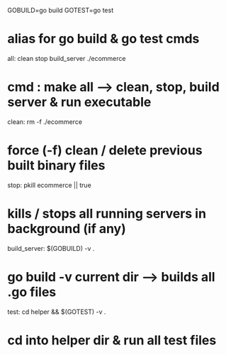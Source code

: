GOBUILD=go build
GOTEST=go test

# alias for go build & go test cmds

all: clean stop build_server
	./ecommerce

# cmd : make all --> clean, stop, build server & run executable 

clean:
	rm -f ./ecommerce

# force (-f) clean / delete previous built binary files

stop:
	pkill ecommerce || true

# kills / stops all running servers in background (if any)

build_server:
	$(GOBUILD) -v .

# go build -v current dir --> builds all .go files

test:
	cd helper && $(GOTEST) -v .

# cd into helper dir & run all test files


